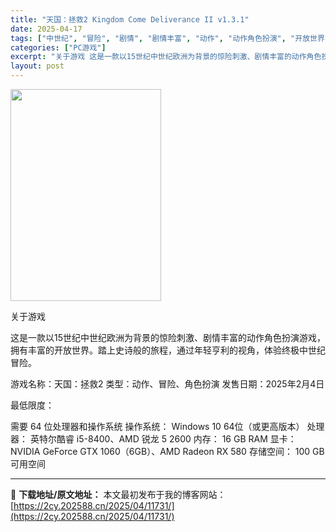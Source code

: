 ```yaml
---
title: "天国：拯救2 Kingdom Come Deliverance II v1.3.1"
date: 2025-04-17
tags: ["中世纪", "冒险", "剧情", "剧情丰富", "动作", "动作角色扮演", "开放世界", "角色", "角色扮演", "龙"]
categories: ["PC游戏"]
excerpt: "关于游戏 这是一款以15世纪中世纪欧洲为背景的惊险刺激、剧情丰富的动作角色扮演游戏，拥有丰富的开放世界。踏上史诗般的旅程，通过年轻亨利的视角，体验终极中世纪冒险。 游戏名称：天国：拯救2 类型：动作、冒险、角色扮演 发售日期：2025年2月4日 最低限度： 需要 64 位处理器和操作系统 操作系统：&hellip;"
layout: post
---
```


<img class="aligncenter size-full wp-image-11732" src="https://2cy.202588.cn/wp-content/uploads/2025/04/2025041707140753.jpg" alt="" width="241" height="339" />

关于游戏

这是一款以15世纪中世纪欧洲为背景的惊险刺激、剧情丰富的动作角色扮演游戏，拥有丰富的开放世界。踏上史诗般的旅程，通过年轻亨利的视角，体验终极中世纪冒险。

游戏名称：天国：拯救2
类型：动作、冒险、角色扮演
发售日期：2025年2月4日

最低限度：

需要 64 位处理器和操作系统
操作系统： Windows 10 64位（或更高版本）
处理器： 英特尔酷睿 i5-8400、AMD 锐龙 5 2600
内存： 16 GB RAM
显卡： NVIDIA GeForce GTX 1060（6GB）、AMD Radeon RX 580
存储空间： 100 GB 可用空间

---
📖 **下载地址/原文地址：** 本文最初发布于我的博客网站：[https://2cy.202588.cn/2025/04/11731/](https://2cy.202588.cn/2025/04/11731/)
